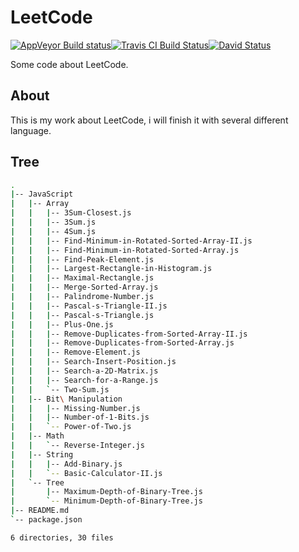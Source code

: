 LeetCode
========

[![AppVeyor Build status](https://ci.appveyor.com/api/projects/status/2b3hf6x94n1fqbd4?svg=true)](https://ci.appveyor.com/project/liril-net/leetcode)[![Travis CI Build Status](https://travis-ci.org/liril-net/leetcode.svg?branch=master)](https://travis-ci.org/liril-net/leetcode)[![David Status](https://david-dm.org/liril-net/leetcode.svg)](https://david-dm.org/liril-net/leetcode.svg)

Some code about LeetCode.

About
-----

This is my work about LeetCode, i will finish it with several different language.

Tree
----

```bash
.
|-- JavaScript
|   |-- Array
|   |   |-- 3Sum-Closest.js
|   |   |-- 3Sum.js
|   |   |-- 4Sum.js
|   |   |-- Find-Minimum-in-Rotated-Sorted-Array-II.js
|   |   |-- Find-Minimum-in-Rotated-Sorted-Array.js
|   |   |-- Find-Peak-Element.js
|   |   |-- Largest-Rectangle-in-Histogram.js
|   |   |-- Maximal-Rectangle.js
|   |   |-- Merge-Sorted-Array.js
|   |   |-- Palindrome-Number.js
|   |   |-- Pascal-s-Triangle-II.js
|   |   |-- Pascal-s-Triangle.js
|   |   |-- Plus-One.js
|   |   |-- Remove-Duplicates-from-Sorted-Array-II.js
|   |   |-- Remove-Duplicates-from-Sorted-Array.js
|   |   |-- Remove-Element.js
|   |   |-- Search-Insert-Position.js
|   |   |-- Search-a-2D-Matrix.js
|   |   |-- Search-for-a-Range.js
|   |   `-- Two-Sum.js
|   |-- Bit\ Manipulation
|   |   |-- Missing-Number.js
|   |   |-- Number-of-1-Bits.js
|   |   `-- Power-of-Two.js
|   |-- Math
|   |   `-- Reverse-Integer.js
|   |-- String
|   |   |-- Add-Binary.js
|   |   `-- Basic-Calculator-II.js
|   `-- Tree
|       |-- Maximum-Depth-of-Binary-Tree.js
|       `-- Minimum-Depth-of-Binary-Tree.js
|-- README.md
`-- package.json

6 directories, 30 files

```
